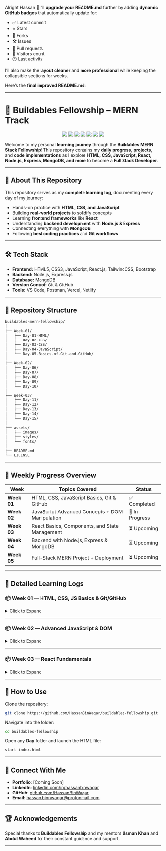 Alright Hassan 🙂
I’ll **upgrade your README.md** further by adding **dynamic GitHub badges** that automatically update for:

* ✅ Latest commit
* ⭐ Stars
* 🍴 Forks
* 🛠 Issues
* 🔄 Pull requests
* 👀 Visitors count
* 🕒 Last activity

I’ll also make the **layout cleaner** and **more professional** while keeping the collapsible sections for weeks.

Here’s the **final improved README.md**:

---

# 🚀 Buildables Fellowship – MERN Track

<p align="center">
  <img src="https://img.shields.io/github/repo-size/HassanBinWaqar/buildables-fellowship?color=blue&style=for-the-badge" />
  <img src="https://img.shields.io/github/last-commit/HassanBinWaqar/buildables-fellowship?color=green&style=for-the-badge" />
  <img src="https://img.shields.io/github/stars/HassanBinWaqar/buildables-fellowship?style=for-the-badge&color=yellow" />
  <img src="https://img.shields.io/github/forks/HassanBinWaqar/buildables-fellowship?style=for-the-badge&color=orange" />
  <img src="https://img.shields.io/github/issues/HassanBinWaqar/buildables-fellowship?style=for-the-badge&color=red" />
  <img src="https://img.shields.io/github/issues-pr/HassanBinWaqar/buildables-fellowship?style=for-the-badge&color=purple" />
  <img src="https://visitor-badge.laobi.icu/badge?page_id=HassanBinWaqar.buildables-fellowship&style=for-the-badge&color=brightgreen" />
</p>

Welcome to my personal **learning journey** through the **Buildables MERN Stack Fellowship**!
This repository contains my **daily progress**, **projects**, and **code implementations** as I explore **HTML, CSS, JavaScript, React, Node.js, Express, MongoDB, and more** to become a **Full Stack Developer**.

---

## 📌 About This Repository

This repository serves as my **complete learning log**, documenting every day of my journey:

* Hands-on practice with **HTML, CSS, and JavaScript**
* Building **real-world projects** to solidify concepts
* Learning **frontend frameworks** like **React**
* Understanding **backend development** with **Node.js & Express**
* Connecting everything with **MongoDB**
* Following **best coding practices** and **Git workflows**

---

## 🛠 Tech Stack

* **Frontend:** HTML5, CSS3, JavaScript, React.js, TailwindCSS, Bootstrap
* **Backend:** Node.js, Express.js
* **Database:** MongoDB
* **Version Control:** Git & GitHub
* **Tools:** VS Code, Postman, Vercel, Netlify

---

## 📂 Repository Structure

```bash
buildables-mern-fellowship/
│
├── Week-01/
│   ├── Day-01-HTML/
│   ├── Day-02-CSS/
│   ├── Day-03-CSS/
│   ├── Day-04-JavaScript/
│   └── Day-05-Basics-of-Git-and-GitHub/
│
├── Week-02/
│   ├── Day-06/
│   ├── Day-07/
│   ├── Day-08/
│   ├── Day-09/
│   └── Day-10/
│
├── Week-03/
│   ├── Day-11/
│   ├── Day-12/
│   ├── Day-13/
│   ├── Day-14/
│   └── Day-15/
│
├── assets/
│   ├── images/
│   ├── styles/
│   └── fonts/
│
├── README.md
└── LICENSE
```

---

## 📅 Weekly Progress Overview

| **Week**    | **Topics Covered**                              | **Status**     |
| ----------- | ----------------------------------------------- | -------------- |
| **Week 01** | HTML, CSS, JavaScript Basics, Git & GitHub      | ✅ Completed    |
| **Week 02** | JavaScript Advanced Concepts + DOM Manipulation | 🔄 In Progress |
| **Week 03** | React Basics, Components, and State Management  | ⏳ Upcoming     |
| **Week 04** | Backend with Node.js, Express & MongoDB         | ⏳ Upcoming     |
| **Week 05** | Full-Stack MERN Project + Deployment            | ⏳ Upcoming     |

---

## 📒 Detailed Learning Logs

### **📦 Week 01 — HTML, CSS, JS Basics & Git/GitHub**

<details>
<summary>Click to Expand</summary>

| **Day** | **Topics Covered**                    | **Folder**                                | **Status**  |
| ------- | ------------------------------------- | ----------------------------------------- | ----------- |
| 01      | HTML Basics + CSS Intro               | `Week-01/Day-01-HTML`                     | ✅ Completed |
| 02      | Project Setup + Responsive Website    | `Week-01/Day-02-CSS`                      | ✅ Completed |
| 03      | Advanced CSS + Flexbox                | `Week-01/Day-03-CSS`                      | ✅ Completed |
| 04      | JavaScript Fundamentals               | `Week-01/Day-04-JavaScript`               | ✅ Completed |
| 05      | Git & GitHub Basics + Version Control | `Week-01/Day-05-Basics-of-Git-and-GitHub` | ✅ Completed |

</details>

---

### **📦 Week 02 — Advanced JavaScript & DOM**

<details>
<summary>Click to Expand</summary>

| **Day** | **Topics Covered**            | **Folder**       | **Status**     |
| ------- | ----------------------------- | ---------------- | -------------- |
| 06      | JavaScript DOM Manipulation   | `Week-02/Day-06` | 🔄 In Progress |
| 07      | Events & Event Delegation     | `Week-02/Day-07` | ⏳ Upcoming     |
| 08      | LocalStorage & SessionStorage | `Week-02/Day-08` | ⏳ Upcoming     |
| 09      | JavaScript ES6+ Concepts      | `Week-02/Day-09` | ⏳ Upcoming     |
| 10      | JavaScript Mini Project       | `Week-02/Day-10` | ⏳ Upcoming     |

</details>

---

### **📦 Week 03 — React Fundamentals**

<details>
<summary>Click to Expand</summary>

| **Day** | **Topics Covered**       | **Folder**       | **Status** |
| ------- | ------------------------ | ---------------- | ---------- |
| 11      | React Basics + JSX       | `Week-03/Day-11` | ⏳ Upcoming |
| 12      | React Components         | `Week-03/Day-12` | ⏳ Upcoming |
| 13      | Props & State Management | `Week-03/Day-13` | ⏳ Upcoming |
| 14      | React Hooks Introduction | `Week-03/Day-14` | ⏳ Upcoming |
| 15      | React Project Setup      | `Week-03/Day-15` | ⏳ Upcoming |

</details>

---

## 🧩 How to Use

Clone the repository:

```bash
git clone https://github.com/HassanBinWaqar/buildables-fellowship.git
```

Navigate into the folder:

```bash
cd buildables-fellowship
```

Open any **Day** folder and launch the HTML file:

```bash
start index.html
```

---

## 🔗 Connect With Me

* **Portfolio**: \[Coming Soon]
* **LinkedIn**: [linkedin.com/in/hassanbinwaqar](https://linkedin.com/in/hassanbinwaqar)
* **GitHub**: [github.com/HassanBinWaqar](https://github.com/HassanBinWaqar)
* **Email**: [hassan.binnwaqar@protonmail.com](mailto:hassan.binnwaqar@protonmail.com)

---

## 🏆 Acknowledgements

Special thanks to **Buildables Fellowship** and my mentors **Usman Khan** and **Abdul Waheed** for their constant guidance and support.

---